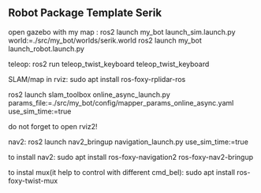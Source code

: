 ## Robot Package Template Serik

open gazebo with my map :
ros2 launch my_bot launch_sim.launch.py world:=./src/my_bot/worlds/serik.world
ros2 launch my_bot launch_robot.launch.py

teleop:
ros2 run teleop_twist_keyboard teleop_twist_keyboard

SLAM/map in rviz:
sudo apt install ros-foxy-rplidar-ros

ros2 launch slam_toolbox online_async_launch.py params_file:=./src/my_bot/config/mapper_params_online_async.yaml use_sim_time:=true

do not forget to open rviz2!

nav2:
ros2 launch nav2_bringup navigation_launch.py use_sim_time:=true



to install nav2:
sudo apt install ros-foxy-navigation2 ros-foxy-nav2-bringup

to instal mux(it help to control with different cmd_bel):
sudo apt install ros-foxy-twist-mux
